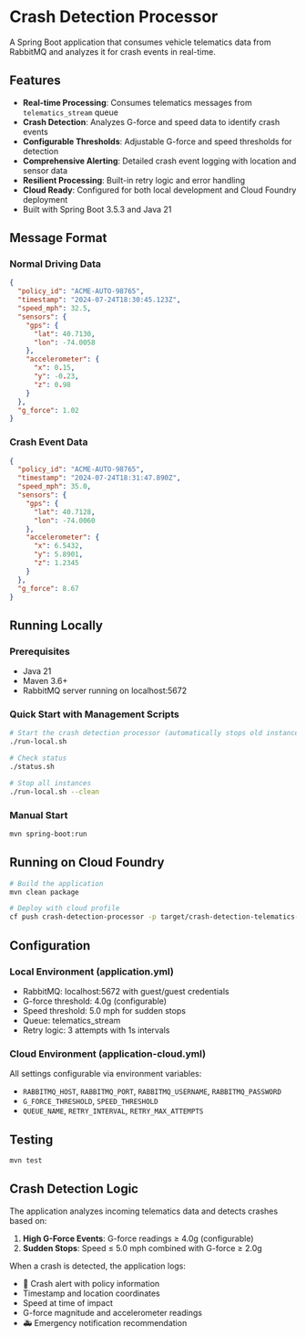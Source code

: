 # Crash Detection Processor

A Spring Boot application that consumes vehicle telematics data from RabbitMQ and analyzes it for crash events in real-time.

## Features

- **Real-time Processing**: Consumes telematics messages from `telematics_stream` queue
- **Crash Detection**: Analyzes G-force and speed data to identify crash events
- **Configurable Thresholds**: Adjustable G-force and speed thresholds for detection
- **Comprehensive Alerting**: Detailed crash event logging with location and sensor data
- **Resilient Processing**: Built-in retry logic and error handling
- **Cloud Ready**: Configured for both local development and Cloud Foundry deployment
- Built with Spring Boot 3.5.3 and Java 21

## Message Format

### Normal Driving Data
```json
{
  "policy_id": "ACME-AUTO-98765",
  "timestamp": "2024-07-24T18:30:45.123Z",
  "speed_mph": 32.5,
  "sensors": {
    "gps": {
      "lat": 40.7130,
      "lon": -74.0058
    },
    "accelerometer": {
      "x": 0.15,
      "y": -0.23,
      "z": 0.98
    }
  },
  "g_force": 1.02
}
```

### Crash Event Data
```json
{
  "policy_id": "ACME-AUTO-98765",
  "timestamp": "2024-07-24T18:31:47.890Z",
  "speed_mph": 35.0,
  "sensors": {
    "gps": {
      "lat": 40.7128,
      "lon": -74.0060
    },
    "accelerometer": {
      "x": 6.5432,
      "y": 5.8901,
      "z": 1.2345
    }
  },
  "g_force": 8.67
}
```

## Running Locally

### Prerequisites
- Java 21
- Maven 3.6+
- RabbitMQ server running on localhost:5672

### Quick Start with Management Scripts
```bash
# Start the crash detection processor (automatically stops old instances, builds, and starts new one)
./run-local.sh

# Check status
./status.sh

# Stop all instances
./run-local.sh --clean
```

### Manual Start
```bash
mvn spring-boot:run
```

## Running on Cloud Foundry

```bash
# Build the application
mvn clean package

# Deploy with cloud profile
cf push crash-detection-processor -p target/crash-detection-telematics-1.0.0-SNAPSHOT.jar --env SPRING_PROFILES_ACTIVE=cloud
```

## Configuration

### Local Environment (application.yml)
- RabbitMQ: localhost:5672 with guest/guest credentials
- G-force threshold: 4.0g (configurable)
- Speed threshold: 5.0 mph for sudden stops
- Queue: telematics_stream
- Retry logic: 3 attempts with 1s intervals

### Cloud Environment (application-cloud.yml)
All settings configurable via environment variables:
- `RABBITMQ_HOST`, `RABBITMQ_PORT`, `RABBITMQ_USERNAME`, `RABBITMQ_PASSWORD`
- `G_FORCE_THRESHOLD`, `SPEED_THRESHOLD`
- `QUEUE_NAME`, `RETRY_INTERVAL`, `RETRY_MAX_ATTEMPTS`

## Testing

```bash
mvn test
```

## Crash Detection Logic

The application analyzes incoming telematics data and detects crashes based on:

1. **High G-Force Events**: G-force readings ≥ 4.0g (configurable)
2. **Sudden Stops**: Speed ≤ 5.0 mph combined with G-force ≥ 2.0g

When a crash is detected, the application logs:
- 🚨 Crash alert with policy information
- Timestamp and location coordinates  
- Speed at time of impact
- G-force magnitude and accelerometer readings
- 🚑 Emergency notification recommendation